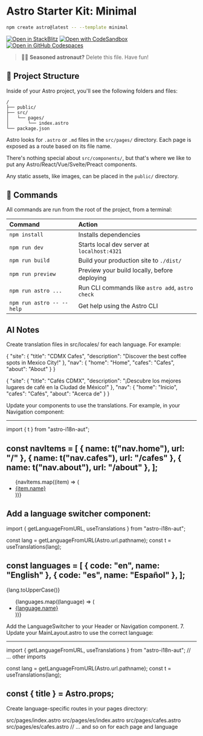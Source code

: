 # Astro Starter Kit: Minimal

```sh
npm create astro@latest -- --template minimal
```

[![Open in StackBlitz](https://developer.stackblitz.com/img/open_in_stackblitz.svg)](https://stackblitz.com/github/withastro/astro/tree/latest/examples/minimal)
[![Open with CodeSandbox](https://assets.codesandbox.io/github/button-edit-lime.svg)](https://codesandbox.io/p/sandbox/github/withastro/astro/tree/latest/examples/minimal)
[![Open in GitHub Codespaces](https://github.com/codespaces/badge.svg)](https://codespaces.new/withastro/astro?devcontainer_path=.devcontainer/minimal/devcontainer.json)

> 🧑‍🚀 **Seasoned astronaut?** Delete this file. Have fun!

## 🚀 Project Structure

Inside of your Astro project, you'll see the following folders and files:

```text
/
├── public/
├── src/
│   └── pages/
│       └── index.astro
└── package.json
```

Astro looks for `.astro` or `.md` files in the `src/pages/` directory. Each page is exposed as a route based on its file name.

There's nothing special about `src/components/`, but that's where we like to put any Astro/React/Vue/Svelte/Preact components.

Any static assets, like images, can be placed in the `public/` directory.

## 🧞 Commands

All commands are run from the root of the project, from a terminal:

| Command                   | Action                                           |
| :------------------------ | :----------------------------------------------- |
| `npm install`             | Installs dependencies                            |
| `npm run dev`             | Starts local dev server at `localhost:4321`      |
| `npm run build`           | Build your production site to `./dist/`          |
| `npm run preview`         | Preview your build locally, before deploying     |
| `npm run astro ...`       | Run CLI commands like `astro add`, `astro check` |
| `npm run astro -- --help` | Get help using the Astro CLI                     |

## AI Notes
Create translation files in src/locales/ for each language. For example:

{
  "site": {
    "title": "CDMX Cafes",
    "description": "Discover the best coffee spots in Mexico City!"
  },
  "nav": {
    "home": "Home",
    "cafes": "Cafes",
    "about": "About"
  }
}

{
  "site": {
    "title": "Cafés CDMX",
    "description": "¡Descubre los mejores lugares de café en la Ciudad de México!"
  },
  "nav": {
    "home": "Inicio",
    "cafes": "Cafés",
    "about": "Acerca de"
  }
}

Update your components to use the translations. For example, in your Navigation component:

---
import { t } from "astro-i18n-aut";

const navItems = [
  { name: t("nav.home"), url: "/" },
  { name: t("nav.cafes"), url: "/cafes" },
  { name: t("nav.about"), url: "/about" },
];
---

<nav class="bg-base-200">
  <div class="container mx-auto px-4">
    <ul class="menu menu-horizontal">
      {navItems.map((item) => (
        <li><a href={item.url}>{item.name}</a></li>
      ))}
    </ul>
  </div>
</nav>

Add a language switcher component:
---
import { getLanguageFromURL, useTranslations } from "astro-i18n-aut";

const lang = getLanguageFromURL(Astro.url.pathname);
const t = useTranslations(lang);

const languages = [
  { code: "en", name: "English" },
  { code: "es", name: "Español" },
];
---

<div class="dropdown dropdown-end">
  <label tabindex="0" class="btn m-1">{lang.toUpperCase()}</label>
  <ul tabindex="0" class="dropdown-content menu p-2 shadow bg-base-100 rounded-box w-52">
    {languages.map((language) => (
      <li>
        <a href={`/${language.code}${Astro.url.pathname.replace(/^\/[a-z]{2}/, '')}`}>
          {language.name}
        </a>
      </li>
    ))}
  </ul>
</div>

Add the LanguageSwitcher to your Header or Navigation component.
7. Update your MainLayout.astro to use the correct language:

---
import { getLanguageFromURL, useTranslations } from "astro-i18n-aut";
// ... other imports

const lang = getLanguageFromURL(Astro.url.pathname);
const t = useTranslations(lang);

const { title } = Astro.props;
---

<html lang={lang}>
  <head>
    <!-- ... other head elements ... -->
    <title>{title} | {t("site.title")}</title>
  </head>
  <body>
    <!-- ... your layout structure ... -->
  </body>
</html>

Create language-specific routes in your pages directory:

src/pages/index.astro
src/pages/es/index.astro
src/pages/cafes.astro
src/pages/es/cafes.astro
// ... and so on for each page and language